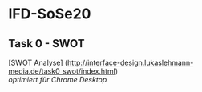 # IFD-SoSe20

## Task 0 - SWOT
[SWOT Analyse] (http://interface-design.lukaslehmann-media.de/task0_swot/index.html) <br>
*optimiert für Chrome Desktop*
